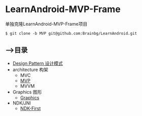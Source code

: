 # LearnAndroid-MVP-Frame

单独克隆LearnAndroid-MVP-Frame项目

```
$ git clone -b MVP git@github.com:Brainbg/LearnAndroid.git
```

## -->目录
- [Design Pattern 设计模式](https://github.com/Brainbg/AndroidNotes/tree/Design-Pattern)
- architecture 构架
  - MVC 
  - [MVP](https://github.com/Brainbg/LearnAndroid/tree/MVP)  
  - MVVM
- Graphics 图形
  - [Graphics](https://github.com/Brainbg/AndroidNotes/tree/Graphics)
- NDK/JNI
  - [NDK-First](https://github.com/Brainbg/AndroidNotes/tree/NDK-First)
